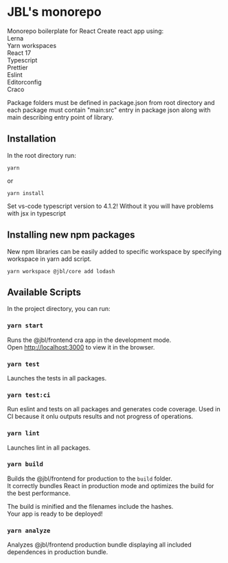 # JBL's monorepo

Monorepo boilerplate for React Create react app using:<br />
Lerna<br />
Yarn workspaces<br />
React 17<br />
Typescript<br />
Prettier<br />
Eslint<br />
Editorconfig<br />
Craco<br />

Package folders must be defined in package.json from root directory and each package must contain "main:src" entry in package json along with main describing entry point of library.

## Installation

In the root directory run:

```
yarn
```

or

```
yarn install
```

Set vs-code typescript version to 4.1.2! Without it you will have problems with jsx in typescript

## Installing new npm packages

New npm libraries can be easily added to specific workspace by specifying workspace in yarn add script.

```
yarn workspace @jbl/core add lodash
```

## Available Scripts

In the project directory, you can run:

### `yarn start`

Runs the @jbl/frontend cra app in the development mode.<br />
Open [http://localhost:3000](http://localhost:3000) to view it in the browser.

### `yarn test`

Launches the tests in all packages.

### `yarn test:ci`

Run eslint and tests on all packages and generates code coverage. Used in CI because it onlu outputs results and not progress of operations.

### `yarn lint`

Launches lint in all packages.

### `yarn build`

Builds the @jbl/frontend for production to the `build` folder.<br />
It correctly bundles React in production mode and optimizes the build for the best performance.

The build is minified and the filenames include the hashes.<br />
Your app is ready to be deployed!

### `yarn analyze`

Analyzes @jbl/frontend production bundle displaying all included dependences in production bundle.
